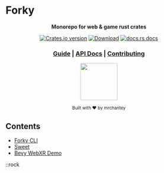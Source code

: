# Forky
<div align="center">

  <p>
    <strong>Monorepo for web & game rust crates</strong>
  </p>

  <p>
    <a href="https://crates.io/crates/forky"><img src="https://img.shields.io/crates/v/forky.svg?style=flat-square" alt="Crates.io version" /></a>
    <a href="https://crates.io/crates/forky"><img src="https://img.shields.io/crates/d/forky.svg?style=flat-square" alt="Download" /></a>
    <a href="https://docs.rs/forky"><img src="https://img.shields.io/badge/docs-latest-blue.svg?style=flat-square" alt="docs.rs docs" /></a>
  </p>

  <h3>
    <a href="https://mrchantey.github.io/forky/docs">Guide</a>
    <span> | </span>
    <a href="https://docs.rs/forky">API Docs</a>
    <span> | </span>
    <a href="https://mrchantey.github.io/forky/docs/other/contributing">Contributing</a>
  </h3>

<img src="https://lumiere-a.akamaihd.net/v1/images/open-uri20150422-20810-1p4gxx9_6ea17642.jpeg?region=0,0,600,600" width="100" height="100">

  <sub>Built with ❤️ by mrchantey</a></sub>
</div>

## Contents
- [Forky CLI](./crates/forky_cli/README.md)
- [Sweet](./crates/sweet/README.md)
- [Bevy WebXR Demo](./crates/bevy_webxr/README.md)


::rock